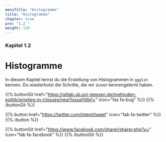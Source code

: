 ```yaml
---
menuTitle: "Histogramme"
title: "Histogramme"
chapter: true
pre: "1.2 "
weight: 120
---
```


### Kapitel 1.2

# Histogramme

In diesem Kapitel lernst du die Erstellung von Histogrammen in `ggplot` kennen. Du wiederholst die Schritte, die wir zuvor kennengelernt haben. 

{{% buttonGit href="https://gitlab.ub.uni-giessen.de/methoden-politik/einstieg-in-r/issues/new?issue[title]=" icon="fas fa-bug" %}} {{% /buttonGit %}} 

{{% button href="https://twitter.com/intent/tweet" icon="fab fa-twitter" %}} {{% /button %}}

{{% buttonGit href="https://www.facebook.com/sharer/sharer.php?u=" icon="fab fa-facebook" %}} {{% /buttonGit %}}